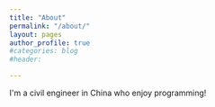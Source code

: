 ```yaml
---
title: "About"
permalink: "/about/"
layout: pages
author_profile: true
#categories: blog
#header: 

---
```

I'm a civil engineer in China who enjoy programming!